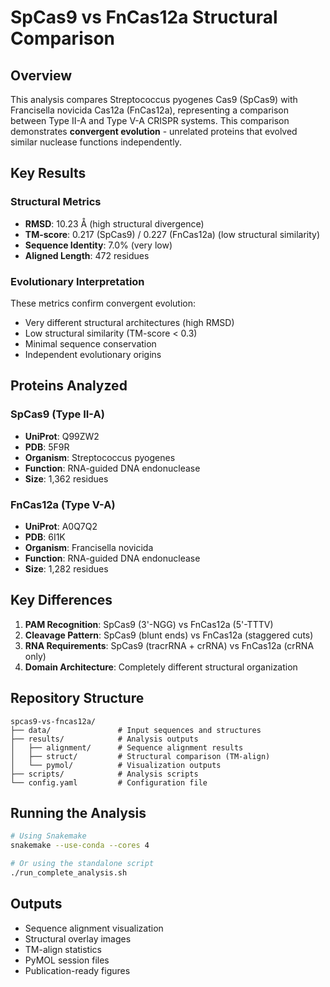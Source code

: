 # SpCas9 vs FnCas12a Structural Comparison

## Overview
This analysis compares Streptococcus pyogenes Cas9 (SpCas9) with Francisella novicida Cas12a (FnCas12a), representing a comparison between Type II-A and Type V-A CRISPR systems. This comparison demonstrates **convergent evolution** - unrelated proteins that evolved similar nuclease functions independently.

## Key Results

### Structural Metrics
- **RMSD**: 10.23 Å (high structural divergence)
- **TM-score**: 0.217 (SpCas9) / 0.227 (FnCas12a) (low structural similarity)
- **Sequence Identity**: 7.0% (very low)
- **Aligned Length**: 472 residues

### Evolutionary Interpretation
These metrics confirm convergent evolution:
- Very different structural architectures (high RMSD)
- Low structural similarity (TM-score < 0.3)
- Minimal sequence conservation
- Independent evolutionary origins

## Proteins Analyzed

### SpCas9 (Type II-A)
- **UniProt**: Q99ZW2
- **PDB**: 5F9R
- **Organism**: Streptococcus pyogenes
- **Function**: RNA-guided DNA endonuclease
- **Size**: 1,362 residues

### FnCas12a (Type V-A)
- **UniProt**: A0Q7Q2
- **PDB**: 6I1K  
- **Organism**: Francisella novicida
- **Function**: RNA-guided DNA endonuclease
- **Size**: 1,282 residues

## Key Differences
1. **PAM Recognition**: SpCas9 (3'-NGG) vs FnCas12a (5'-TTTV)
2. **Cleavage Pattern**: SpCas9 (blunt ends) vs FnCas12a (staggered cuts)
3. **RNA Requirements**: SpCas9 (tracrRNA + crRNA) vs FnCas12a (crRNA only)
4. **Domain Architecture**: Completely different structural organization

## Repository Structure
```
spcas9-vs-fncas12a/
├── data/               # Input sequences and structures
├── results/            # Analysis outputs
│   ├── alignment/      # Sequence alignment results
│   ├── struct/         # Structural comparison (TM-align)
│   └── pymol/          # Visualization outputs
├── scripts/            # Analysis scripts
└── config.yaml         # Configuration file
```

## Running the Analysis
```bash
# Using Snakemake
snakemake --use-conda --cores 4

# Or using the standalone script
./run_complete_analysis.sh
```

## Outputs
- Sequence alignment visualization
- Structural overlay images
- TM-align statistics
- PyMOL session files
- Publication-ready figures